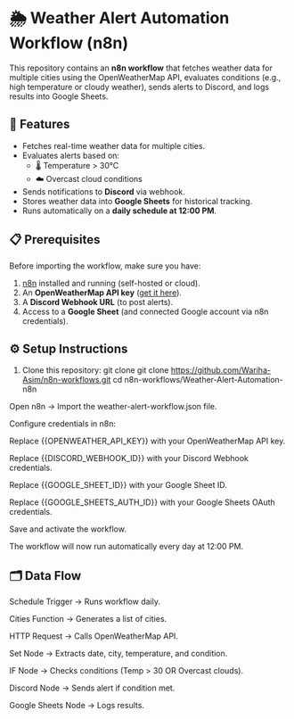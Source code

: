 # 🌦️ Weather Alert Automation Workflow (n8n)

This repository contains an **n8n workflow** that fetches weather data for multiple cities using the OpenWeatherMap API, evaluates conditions (e.g., high temperature or cloudy weather), sends alerts to Discord, and logs results into Google Sheets.


## 🚀 Features
- Fetches real-time weather data for multiple cities.
- Evaluates alerts based on:
  - 🌡 Temperature > 30°C
  - ☁️ Overcast cloud conditions
- Sends notifications to **Discord** via webhook.
- Stores weather data into **Google Sheets** for historical tracking.
- Runs automatically on a **daily schedule at 12:00 PM**.


## 📋 Prerequisites
Before importing the workflow, make sure you have:
1. [n8n](https://n8n.io/) installed and running (self-hosted or cloud).
2. An **OpenWeatherMap API key** ([get it here](https://openweathermap.org/api)).
3. A **Discord Webhook URL** (to post alerts).
4. Access to a **Google Sheet** (and connected Google account via n8n credentials).


## ⚙️ Setup Instructions
1. Clone this repository:
   git clone git clone https://github.com/Wariha-Asim/n8n-workflows.git
cd n8n-workflows/Weather-Alert-Automation-n8n

Open n8n → Import the weather-alert-workflow.json file.

Configure credentials in n8n:

Replace {{OPENWEATHER_API_KEY}} with your OpenWeatherMap API key.

Replace {{DISCORD_WEBHOOK_ID}} with your Discord Webhook credentials.

Replace {{GOOGLE_SHEET_ID}} with your Google Sheet ID.

Replace {{GOOGLE_SHEETS_AUTH_ID}} with your Google Sheets OAuth credentials.

Save and activate the workflow.

The workflow will now run automatically every day at 12:00 PM.

## 🗂 Data Flow

Schedule Trigger → Runs workflow daily.

Cities Function → Generates a list of cities.

HTTP Request → Calls OpenWeatherMap API.

Set Node → Extracts date, city, temperature, and condition.

IF Node → Checks conditions (Temp > 30 OR Overcast clouds).

Discord Node → Sends alert if condition met.

Google Sheets Node → Logs results.
